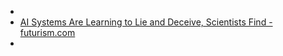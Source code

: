 -
- [AI Systems Are Learning to Lie and Deceive, Scientists Find - futurism.com](https://futurism.com/ai-systems-lie-deceive)
-